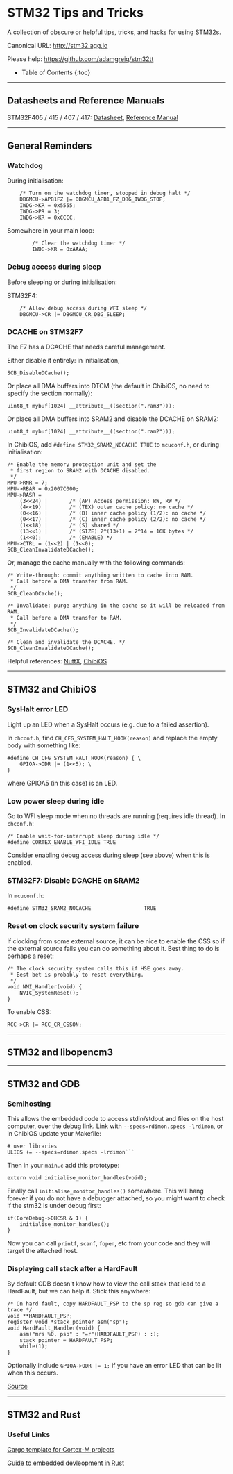 <style type="text/css">
ul > li {
    margin-left: 10px;
}
</style>

# STM32 Tips and Tricks

A collection of obscure or helpful tips, tricks, and hacks for using STM32s.

Canonical URL: <http://stm32.agg.io>

Please help: <https://github.com/adamgreig/stm32tt>

* Table of Contents
{:toc}

---

## Datasheets and Reference Manuals

STM32F405 / 415 / 407 / 417:
[Datasheet](http://www.st.com/resource/en/datasheet/stm32f405rg.pdf),
[Reference Manual](http://www.st.com/resource/en/reference_manual/dm00031020.pdf)

---

## General Reminders

### Watchdog
During initialisation:
```
    /* Turn on the watchdog timer, stopped in debug halt */
    DBGMCU->APB1FZ |= DBGMCU_APB1_FZ_DBG_IWDG_STOP;
    IWDG->KR = 0x5555;
    IWDG->PR = 3;
    IWDG->KR = 0xCCCC;
```

Somewhere in your main loop:
```
        /* Clear the watchdog timer */
        IWDG->KR = 0xAAAA;
```

### Debug access during sleep
Before sleeping or during initialisation:

STM32F4:
```
    /* Allow debug access during WFI sleep */
    DBGMCU->CR |= DBGMCU_CR_DBG_SLEEP;
```

### DCACHE on STM32F7
The F7 has a DCACHE that needs careful management.

Either disable it entirely: in initialisation,
```
SCB_DisableDCache();
```

Or place all DMA buffers into DTCM (the default in ChibiOS, no need to specify the section normally):
```
uint8_t mybuf[1024] __attribute__((section(".ram3")));
```


Or place all DMA buffers into SRAM2 and disable the DCACHE on SRAM2:
```
uint8_t mybuf[1024] __attribute__((section(".ram2")));
```

In ChibiOS, add `#define STM32_SRAM2_NOCACHE TRUE` to `mcuconf.h`, or during initialisation:
```
/* Enable the memory protection unit and set the
 * first region to SRAM2 with DCACHE disabled.
 */
MPU->RNR = 7;
MPU->RBAR = 0x2007C000;
MPU->RASR =
    (3<<24) |       /* (AP) Access permission: RW, RW */
    (4<<19) |       /* (TEX) outer cache policy: no cache */
    (0<<16) |       /* (B) inner cache policy (1/2): no cache */
    (0<<17) |       /* (C) inner cache policy (2/2): no cache */
    (1<<18) |       /* (S) shared */
    (13<<1) |       /* (SIZE) 2^(13+1) = 2^14 = 16K bytes */
    (1<<0);         /* (ENABLE) */
MPU->CTRL = (1<<2) | (1<<0);
SCB_CleanInvalidateDCache();
```

Or, manage the cache manually with the following commands:
```
/* Write-through: commit anything written to cache into RAM.
 * Call before a DMA transfer from RAM.
 */
SCB_CleanDCache();

/* Invalidate: purge anything in the cache so it will be reloaded from RAM.
 * Call before a DMA transfer to RAM.
 */
SCB_InvalidateDCache();

/* Clean and invalidate the DCACHE. */
SCB_CleanInvalidateDCache();
```

Helpful references:
[NuttX](http://www.nuttx.org/doku.php?id=wiki:howtos:port-drivers_stm32f7),
[ChibiOS](http://www.chibios.org/dokuwiki/doku.php?id=chibios:articles:cortexm7_dma_guide)


---

## STM32 and ChibiOS

### SysHalt error LED

Light up an LED when a SysHalt occurs (e.g. due to a failed assertion).

In `chconf.h`, find `CH_CFG_SYSTEM_HALT_HOOK(reason)` and replace the empty body with something like:
```
#define CH_CFG_SYSTEM_HALT_HOOK(reason) { \
    GPIOA->ODR |= (1<<5); \
}

```
where GPIOA5 (in this case) is an LED.

### Low power sleep during idle

Go to WFI sleep mode when no threads are running (requires idle thread). In `chconf.h`:
```
/* Enable wait-for-interrupt sleep during idle */
#define CORTEX_ENABLE_WFI_IDLE TRUE
```

Consider enabling debug access during sleep (see above) when this is enabled.

### STM32F7: Disable DCACHE on SRAM2
In `mcuconf.h`:
```
#define STM32_SRAM2_NOCACHE                 TRUE
```

### Reset on clock security system failure
If clocking from some external source, it can be nice to enable the CSS so if the external source fails you can do something about it. Best thing to do is perhaps a reset:
```
/* The clock security system calls this if HSE goes away.
 * Best bet is probably to reset everything.
 */
void NMI_Handler(void) {
    NVIC_SystemReset();
}
```

To enable CSS:
```
RCC->CR |= RCC_CR_CSSON;
```

---

## STM32 and libopencm3

---

## STM32 and GDB

### Semihosting

This allows the embedded code to access stdin/stdout and files on the host computer, over the debug link.
Link with `--specs=rdimon.specs -lrdimon`, or in ChibiOS update your Makefile:
```
# user libraries
ULIBS += --specs=rdimon.specs -lrdimon```
```

Then in your `main.c` add this prototype:
```
extern void initialise_monitor_handles(void);
```

Finally call `initialise_monitor_handles()` somewhere. This will hang forever if you do not have a debugger attached, so you might want to check if the stm32 is under debug first:
```
if(CoreDebug->DHCSR & 1) {
    initialise_monitor_handles();
}
```

Now you can call `printf`, `scanf`, `fopen`, etc from your code and they will target the attached host.

### Displaying call stack after a HardFault

By default GDB doesn't know how to view the call stack that lead to a HardFault, but we can help it. Stick this anywhere:
```
/* On hard fault, copy HARDFAULT_PSP to the sp reg so gdb can give a trace */
void **HARDFAULT_PSP;
register void *stack_pointer asm("sp");
void HardFault_Handler(void) {
    asm("mrs %0, psp" : "=r"(HARDFAULT_PSP) : :);
    stack_pointer = HARDFAULT_PSP;
    while(1);
}
```

Optionally include `GPIOA->ODR |= 1;` if you have an error LED that can be lit when this occurs.

[Source](http://jpa.kapsi.fi/stuff/other/stm32-hardfault-backtrace.html)

---

## STM32 and Rust

### Useful Links
[Cargo template for Cortex-M projects](https://github.com/japaric/cortex-m-template)

[Guide to embedded devleopment in Rust](https://japaric.github.io/copper)

<script type="text/javascript" src="https://code.jquery.com/jquery-3.2.0.slim.min.js"></script>
<script type="text/javascript">
$('.h2,h3,h4,h5,h6').filter('[id]').each(function () {
    $(this).html('<a href="#'+$(this).attr('id')+'">' + $(this).text() + 
    '</a>');
});
</script>
